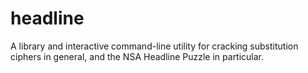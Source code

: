 # headline

A library and interactive command-line utility for cracking substitution
ciphers in general, and the NSA Headline Puzzle in particular.
